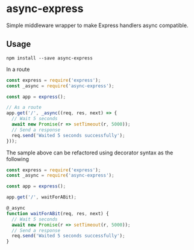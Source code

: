 # async-express

Simple middleware wrapper to make Express handlers async compatible.

## Usage

`npm install --save async-express`

In a route

```js
const express = require('express');
const _async = require('async-express');

const app = express();

// As a route
app.get('/', _async((req, res, next) => {
  // Wait 5 seconds
  await new Promise(r => setTimeout(r, 5000));
  // Send a response
  req.send('Waited 5 seconds successfully');
}));
```

The sample above can be refactored using decorator syntax as the following

```js
const express = require('express');
const _async = require('async-express');

const app = express();

app.get('/', waitForABit);

@_async
function waitForABit(req, res, next) {
  // Wait 5 seconds
  await new Promise(r => setTimeout(r, 5000));
  // Send a response
  req.send('Waited 5 seconds successfully');
}
```
